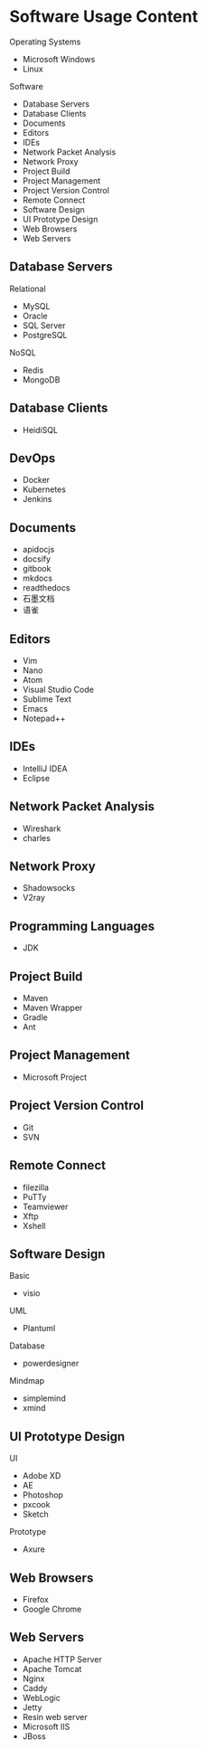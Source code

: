 # Software Usage Content

Operating Systems

- Microsoft Windows
- Linux

Software

- Database Servers
- Database Clients
- Documents
- Editors
- IDEs
- Network Packet Analysis
- Network Proxy
- Project Build
- Project Management
- Project Version Control
- Remote Connect
- Software Design
- UI Prototype Design
- Web Browsers
- Web Servers

## Database Servers

Relational

- MySQL
- Oracle
- SQL Server
- PostgreSQL

NoSQL

- Redis
- MongoDB

## Database Clients

- HeidiSQL

## DevOps

- Docker
- Kubernetes
- Jenkins

## Documents

- apidocjs
- docsify
- gitbook
- mkdocs
- readthedocs
- 石墨文档
- 语雀

## Editors

- Vim
- Nano
- Atom
- Visual Studio Code
- Sublime Text
- Emacs
- Notepad++

## IDEs

- IntelliJ IDEA
- Eclipse

## Network Packet Analysis

- Wireshark
- charles

## Network Proxy

- Shadowsocks
- V2ray

## Programming Languages

- JDK

## Project Build

- Maven
- Maven Wrapper
- Gradle
- Ant

## Project Management

- Microsoft Project

## Project Version Control

- Git
- SVN

## Remote Connect

- filezilla
- PuTTy
- Teamviewer
- Xftp
- Xshell

## Software Design

Basic

- visio

UML

- Plantuml

Database

- powerdesigner

Mindmap

- simplemind
- xmind

## UI Prototype Design

UI

- Adobe XD
- AE
- Photoshop
- pxcook
- Sketch

Prototype

- Axure

## Web Browsers

- Firefox
- Google Chrome

## Web Servers

- Apache HTTP Server
- Apache Tomcat
- Nginx
- Caddy
- WebLogic
- Jetty
- Resin web server
- Microsoft IIS
- JBoss